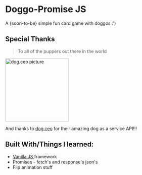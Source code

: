 # Doggo-Promise JS

A {soon-to-be} simple fun card game with doggos :')


## Special Thanks

>To all of the puppers out there in the world

<a href="https://dog.ceo/">
    <img src="https://dog.ceo/img/dog.jpg" alt="dog.ceo picture" width="200px">
</a>


And thanks to [dog.ceo](https://www.youtube.com/watch?v=dQw4w9WgXcQ) for their amazing dog as a service API!!!


## Built With/Things I learned:
* [ Vanilla JS ](http://vanilla-js.com/) framework
* Promises - fetch's and response's json's
* Flip animation stuff

